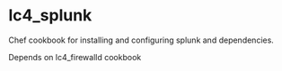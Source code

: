# lc4_splunk

Chef cookbook for installing and configuring splunk and dependencies.

Depends on lc4_firewalld cookbook

